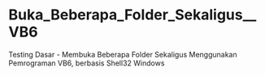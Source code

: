 # Buka_Beberapa_Folder_Sekaligus__VB6
Testing Dasar - Membuka Beberapa Folder Sekaligus Menggunakan Pemrograman VB6, berbasis Shell32 Windows
